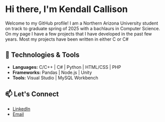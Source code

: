 # Hi there, I'm Kendall Callison 

Welcome to my GitHub profile! I am a Northern Arizona University student on track to graduate spring of 2025 with a bachlaurs in Computer Science. 
On my page I have a few projects that I have developed in the past few years. Most my projects have been written in either C or C#

## 🔧 Technologies & Tools

- **Languages:** C/C++ | C# | Python | HTML/CSS | PHP
- **Frameworks:** Pandas | Node.js | Unity 
- **Tools:** Visual Studio | MySQL Workbench

## 📫 Let's Connect

- [LinkedIn](https://www.linkedin.com/in/kendall-callison-16a282258/)
- [Email](mailto:kendallcallison29@gmail.com)


